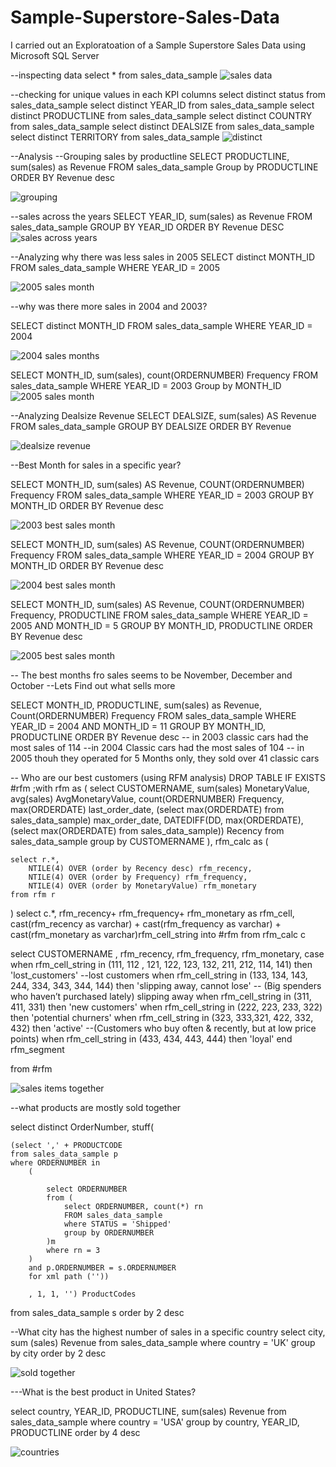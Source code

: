 # Sample-Superstore-Sales-Data
I carried out an Exploratoation of a Sample Superstore Sales Data using Microsoft SQL Server


--inspecting data 
select *
from sales_data_sample
![sales  data](https://user-images.githubusercontent.com/108904370/191129642-c5d3f419-ee55-4989-9234-39b86f993e6b.PNG)


--checking for unique values in each KPI columns
select distinct status from sales_data_sample
select distinct YEAR_ID from sales_data_sample
select distinct PRODUCTLINE from sales_data_sample
select distinct COUNTRY from sales_data_sample
select distinct DEALSIZE from sales_data_sample
select distinct TERRITORY from sales_data_sample
![distinct](https://user-images.githubusercontent.com/108904370/191129838-dc906719-4cf7-4fdc-a60a-beb51bae6933.PNG)


--Analysis 
--Grouping sales by productline
SELECT PRODUCTLINE, sum(sales) as Revenue
FROM sales_data_sample
Group by PRODUCTLINE
ORDER BY Revenue desc

![grouping](https://user-images.githubusercontent.com/108904370/191129932-d359f132-0a68-4957-b949-14184dc34d13.PNG)


--sales across the years 
SELECT YEAR_ID, sum(sales) as Revenue
FROM sales_data_sample
GROUP BY YEAR_ID
ORDER BY Revenue DESC
![sales across years](https://user-images.githubusercontent.com/108904370/191130032-367a0319-08b3-4063-b284-69dd51e128d5.PNG)


--Analyzing why there was less sales in 2005
SELECT distinct MONTH_ID
FROM sales_data_sample
WHERE YEAR_ID = 2005

![2005 sales month](https://user-images.githubusercontent.com/108904370/191131603-d5c9b487-842b-4613-a969-1c9e635bdccf.PNG)


--why was there more sales in 2004 and 2003?

SELECT distinct MONTH_ID
FROM sales_data_sample
WHERE YEAR_ID = 2004

![2004 sales months](https://user-images.githubusercontent.com/108904370/191131628-d19f6a05-b763-4787-8040-a23e4e5a5563.PNG)

 
 SELECT MONTH_ID, sum(sales), count(ORDERNUMBER) Frequency
FROM sales_data_sample
WHERE YEAR_ID = 2003
Group by MONTH_ID
![2005 sales month](https://user-images.githubusercontent.com/108904370/191131657-a4728f7b-9ea4-4f2c-9db4-4e03e274a52c.PNG)



--Analyzing Dealsize Revenue
SELECT DEALSIZE, sum(sales) AS Revenue
FROM sales_data_sample
GROUP BY DEALSIZE
ORDER BY Revenue

![dealsize revenue](https://user-images.githubusercontent.com/108904370/191131782-815a2fe0-caab-48de-acb2-2ba4b08e7793.PNG)


--Best Month for sales in a specific year?


SELECT MONTH_ID, sum(sales) AS Revenue, COUNT(ORDERNUMBER) Frequency
FROM sales_data_sample
WHERE YEAR_ID = 2003 
GROUP BY MONTH_ID
ORDER BY Revenue desc

![2003 best sales month](https://user-images.githubusercontent.com/108904370/191132132-9eef9cf8-8a27-4e0a-baf0-9b95d2e3be25.PNG)


SELECT MONTH_ID, sum(sales) AS Revenue, COUNT(ORDERNUMBER) Frequency
FROM sales_data_sample
WHERE YEAR_ID = 2004
GROUP BY MONTH_ID
ORDER BY Revenue desc

![2004  best sales month](https://user-images.githubusercontent.com/108904370/191132157-b5d60e7f-48d0-4305-b9dd-64b55b4317e0.PNG)


SELECT MONTH_ID, sum(sales) AS Revenue, COUNT(ORDERNUMBER) Frequency, PRODUCTLINE
FROM sales_data_sample
WHERE YEAR_ID = 2005 AND MONTH_ID = 5
GROUP BY MONTH_ID, PRODUCTLINE
ORDER BY Revenue desc

![2005 best sales month](https://user-images.githubusercontent.com/108904370/191132202-9bf13f33-ddad-430d-afc1-8fef0b85ca39.PNG)


-- The best months fro sales seems to be November, December and October
--Lets Find out what sells more


SELECT MONTH_ID, PRODUCTLINE, sum(sales) as Revenue, Count(ORDERNUMBER) Frequency
FROM sales_data_sample
WHERE YEAR_ID = 2004 AND MONTH_ID = 11
GROUP BY MONTH_ID, PRODUCTLINE
ORDER BY Revenue desc
-- in 2003 classic cars had the most sales of 114
--in 2004 Classic cars had the most sales of 104
-- in 2005 thouh they operated for 5 Months only, they sold over 41 classic cars

-- Who are our best customers (using RFM analysis)
DROP TABLE IF EXISTS #rfm
;with rfm as 
(
	select 
		CUSTOMERNAME, 
		sum(sales) MonetaryValue,
		avg(sales) AvgMonetaryValue,
		count(ORDERNUMBER) Frequency,
		max(ORDERDATE) last_order_date,
		(select max(ORDERDATE) from sales_data_sample) max_order_date,
		DATEDIFF(DD, max(ORDERDATE), (select max(ORDERDATE) from sales_data_sample)) Recency
	from sales_data_sample
	group by CUSTOMERNAME
),
rfm_calc as
(

	select r.*,
		NTILE(4) OVER (order by Recency desc) rfm_recency,
		NTILE(4) OVER (order by Frequency) rfm_frequency,
		NTILE(4) OVER (order by MonetaryValue) rfm_monetary
	from rfm r
)
select 
	c.*, rfm_recency+ rfm_frequency+ rfm_monetary as rfm_cell,
	cast(rfm_recency as varchar) + cast(rfm_frequency as varchar) + cast(rfm_monetary  as varchar)rfm_cell_string
into #rfm
from rfm_calc c

select CUSTOMERNAME , rfm_recency, rfm_frequency, rfm_monetary,
	case 
		when rfm_cell_string in (111, 112 , 121, 122, 123, 132, 211, 212, 114, 141) then 'lost_customers'  --lost customers
		when rfm_cell_string in (133, 134, 143, 244, 334, 343, 344, 144) then 'slipping away, cannot lose' -- (Big spenders who haven’t purchased lately) slipping away
		when rfm_cell_string in (311, 411, 331) then 'new customers'
		when rfm_cell_string in (222, 223, 233, 322) then 'potential churners'
		when rfm_cell_string in (323, 333,321, 422, 332, 432) then 'active' --(Customers who buy often & recently, but at low price points)
		when rfm_cell_string in (433, 434, 443, 444) then 'loyal'
	end rfm_segment

from #rfm


![sales items together](https://user-images.githubusercontent.com/108904370/191132345-a2a210d3-a345-4e3e-8252-7b9f4c26a3b6.PNG)



--what products are mostly sold together


select distinct OrderNumber, stuff(

	(select ',' + PRODUCTCODE
	from sales_data_sample p
	where ORDERNUMBER in 
		(

			select ORDERNUMBER
			from (
				select ORDERNUMBER, count(*) rn
				FROM sales_data_sample
				where STATUS = 'Shipped'
				group by ORDERNUMBER
			)m
			where rn = 3
		)
		and p.ORDERNUMBER = s.ORDERNUMBER
		for xml path (''))

		, 1, 1, '') ProductCodes

from sales_data_sample s
order by 2 desc

--What city has the highest number of sales in a specific country
select city, sum (sales) Revenue
from sales_data_sample
where country = 'UK'
group by city
order by 2 desc


![sold together](https://user-images.githubusercontent.com/108904370/191132451-38ee5fcc-ab89-423f-9411-c5b732eb535b.PNG)



---What is the best product in United States?


select country, YEAR_ID, PRODUCTLINE, sum(sales) Revenue
from sales_data_sample
where country = 'USA'
group by  country, YEAR_ID, PRODUCTLINE
order by 4 desc


![countries](https://user-images.githubusercontent.com/108904370/191132527-34883ee2-8298-4f4a-8417-3d27bcfcc465.PNG)



